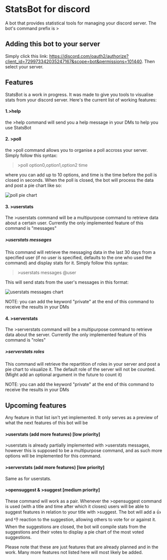# StatsBot for discord
A bot that provides statistical tools for managing your discord server. The bot's command prefix is >


## Adding this bot to your server
Simply click this link: https://discord.com/oauth2/authorize?client_id=729973342035247167&scope=bot&permissions=101440. Then select your server. 


## Features
StatsBot is a work in progress. It was made to give you tools to visualise stats from your discord server. Here's the current list of working features:

#### 1.\>help
the \>help command will send you a help message in your DMs to help you use StatsBot

#### 2. \>poll

the \>poll command allows you to organise a poll accross your server. Simply follow this syntax:

>\>poll option0,option1,option2 time

where you can add up to 10 options, and time is the time before the poll is closed in seconds. When the poll is closed, the bot will process the data and post a pie chart like so:

![poll pie chart](https://i.gyazo.com/b01ae62d4a17b3e3144c87b0cea2c8b0.png "poll pie chart")

#### 3. \>userstats

The \>userstats command will be a multipurpose command to retrieve data about a certain user. Currently the only implemented feature of this command is "messages"

#####   \>userstats messages

This command will retrieve the messaging data in the last 30 days from a specified user (if no user is specified, defaults to the one who used the command) and display stats for it. Simply follow this syntax:

>\>userstats messages @user

This will send stats from the user's messages in this format:

![userstats messages chart](https://i.gyazo.com/b3cba4ad4cf01fe73b008bae0a5fdd3e.png "userstats messages stats")

NOTE: you can add the keyword "private" at the end of this command to receive the results in your DMs

#### 4. \>serverstats

The \>serverstats command will be a multipurpose command to retrieve data about the server. Currently the only implemented feature of this command is "roles"

#####   \>serverstats roles

This command will retrieve the repartition of roles in your server and post a pie chart to visualize it. The default role of the server will not be counted. (Might add an optional argument in the future to count it)

NOTE: you can add the keyword "private" at the end of this command to receive the results in your DMs

## Upcoming features
Any feature in that list isn't yet implemented. It only serves as a preview of what the next features of this bot will be

#### \>userstats (add more features)    [low priority]
\>userstats is already partially implemented with \>userstats messages, however this is supposed to be a multipurpose command, and as such more options will be implemented for this command. 

#### \>serverstats (add more features)   [low priority]
Same as for userstats.

#### \>opensuggest & \>suggest   [medium priority]
These command will work as a pair. Whenever the \>opensuggest command is used (with a title and time after which it closes) users will be able to suggest features in relation to your title with \>suggest. The bot will add a :+1: and :-1: reaction to the suggestion, allowing others to vote for or against it. When the suggestions are closed, the bot will compile stats from the suggestions and their votes to display a pie chart of the most voted suggestions.

Please note that these are just features that are already planned and in the work. Many more features not listed here will most likely be added.
